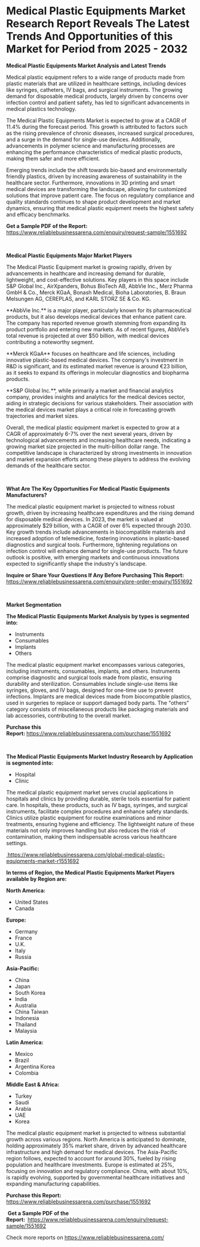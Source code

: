<p><h1>Medical Plastic Equipments Market Research Report Reveals The Latest Trends And Opportunities of this Market for Period from 2025 - 2032</h1></p><p><strong>Medical Plastic Equipments Market Analysis and Latest Trends</strong></p>
<p><p>Medical plastic equipment refers to a wide range of products made from plastic materials that are utilized in healthcare settings, including devices like syringes, catheters, IV bags, and surgical instruments. The growing demand for disposable medical products, largely driven by concerns over infection control and patient safety, has led to significant advancements in medical plastics technology.</p><p>The Medical Plastic Equipments Market is expected to grow at a CAGR of 11.4% during the forecast period. This growth is attributed to factors such as the rising prevalence of chronic diseases, increased surgical procedures, and a surge in the demand for single-use devices. Additionally, advancements in polymer science and manufacturing processes are enhancing the performance characteristics of medical plastic products, making them safer and more efficient.</p><p>Emerging trends include the shift towards bio-based and environmentally friendly plastics, driven by increasing awareness of sustainability in the healthcare sector. Furthermore, innovations in 3D printing and smart medical devices are transforming the landscape, allowing for customized solutions that improve patient care. The focus on regulatory compliance and quality standards continues to shape product development and market dynamics, ensuring that medical plastic equipment meets the highest safety and efficacy benchmarks.</p></p>
<p><strong>Get a Sample PDF of the Report:&nbsp;</strong> <a href="https://www.reliablebusinessarena.com/enquiry/request-sample/1551692?utm_campaign=3263&utm_medium=2&utm_source=Github&utm_content=ia&utm_term=04032025&utm_id=medical-plastic-equipments">https://www.reliablebusinessarena.com/enquiry/request-sample/1551692</a></p>
<p>&nbsp;</p>
<p><strong>Medical Plastic Equipments Major Market Players</strong></p>
<p><p>The Medical Plastic Equipment market is growing rapidly, driven by advancements in healthcare and increasing demand for durable, lightweight, and cost-effective solutions. Key players in this space include S&P Global Inc., AirXpanders, Bohus BioTech AB, AbbVie Inc., Merz Pharma GmbH & Co., Merck KGaA, Bonash Medical, Bioha Laboratories, B. Braun Melsungen AG, CEREPLAS, and KARL STORZ SE & Co. KG.</p><p>**AbbVie Inc.** is a major player, particularly known for its pharmaceutical products, but it also develops medical devices that enhance patient care. The company has reported revenue growth stemming from expanding its product portfolio and entering new markets. As of recent figures, AbbVie’s total revenue is projected at over $50 billion, with medical devices contributing a noteworthy segment.</p><p>**Merck KGaA** focuses on healthcare and life sciences, including innovative plastic-based medical devices. The company's investment in R&D is significant, and its estimated market revenue is around €23 billion, as it seeks to expand its offerings in molecular diagnostics and biopharma products.</p><p>**S&P Global Inc.**, while primarily a market and financial analytics company, provides insights and analytics for the medical devices sector, aiding in strategic decisions for various stakeholders. Their association with the medical devices market plays a critical role in forecasting growth trajectories and market sizes.</p><p>Overall, the medical plastic equipment market is expected to grow at a CAGR of approximately 6-7% over the next several years, driven by technological advancements and increasing healthcare needs, indicating a growing market size projected in the multi-billion dollar range. The competitive landscape is characterized by strong investments in innovation and market expansion efforts among these players to address the evolving demands of the healthcare sector.</p></p>
<p>&nbsp;</p>
<p><strong>What Are The Key Opportunities For Medical Plastic Equipments Manufacturers?</strong></p>
<p><p>The medical plastic equipment market is projected to witness robust growth, driven by increasing healthcare expenditures and the rising demand for disposable medical devices. In 2023, the market is valued at approximately $29 billion, with a CAGR of over 6% expected through 2030. Key growth trends include advancements in biocompatible materials and increased adoption of telemedicine, fostering innovations in plastic-based diagnostics and surgical tools. Furthermore, tightening regulations on infection control will enhance demand for single-use products. The future outlook is positive, with emerging markets and continuous innovations expected to significantly shape the industry's landscape.</p></p>
<p><strong>Inquire or Share Your Questions If Any Before Purchasing This Report:</strong> <a href="https://www.reliablebusinessarena.com/enquiry/pre-order-enquiry/1551692?utm_campaign=3263&utm_medium=2&utm_source=Github&utm_content=ia&utm_term=04032025&utm_id=medical-plastic-equipments">https://www.reliablebusinessarena.com/enquiry/pre-order-enquiry/1551692</a></p>
<p>&nbsp;</p>
<p><strong>Market Segmentation</strong></p>
<p><strong>The Medical Plastic Equipments Market Analysis by types is segmented into:</strong></p>
<p><ul><li>Instruments</li><li>Consumables</li><li>Implants</li><li>Others</li></ul></p>
<p><p>The medical plastic equipment market encompasses various categories, including instruments, consumables, implants, and others. Instruments comprise diagnostic and surgical tools made from plastic, ensuring durability and sterilization. Consumables include single-use items like syringes, gloves, and IV bags, designed for one-time use to prevent infections. Implants are medical devices made from biocompatible plastics, used in surgeries to replace or support damaged body parts. The "others" category consists of miscellaneous products like packaging materials and lab accessories, contributing to the overall market.</p></p>
<p><strong>Purchase this Report:&nbsp;</strong><a href="https://www.reliablebusinessarena.com/purchase/1551692?utm_campaign=3263&utm_medium=2&utm_source=Github&utm_content=ia&utm_term=04032025&utm_id=medical-plastic-equipments">https://www.reliablebusinessarena.com/purchase/1551692</a></p>
<p>&nbsp;</p>
<p><strong>The Medical Plastic Equipments Market Industry Research by Application is segmented into:</strong></p>
<p><ul><li>Hospital</li><li>Clinic</li></ul></p>
<p><p>The medical plastic equipment market serves crucial applications in hospitals and clinics by providing durable, sterile tools essential for patient care. In hospitals, these products, such as IV bags, syringes, and surgical instruments, facilitate complex procedures and enhance safety standards. Clinics utilize plastic equipment for routine examinations and minor treatments, ensuring hygiene and efficiency. The lightweight nature of these materials not only improves handling but also reduces the risk of contamination, making them indispensable across various healthcare settings.</p></p>
<p><a href="https://www.reliablebusinessarena.com/global-medical-plastic-equipments-market-r1551692?utm_campaign=3263&utm_medium=2&utm_source=Github&utm_content=ia&utm_term=04032025&utm_id=medical-plastic-equipments">&nbsp;https://www.reliablebusinessarena.com/global-medical-plastic-equipments-market-r1551692</a></p>
<p><strong>In terms of Region, the Medical Plastic Equipments Market Players available by Region are:</strong></p>
<p>
    <p> <strong> North America: </strong>
        <ul>
            <li>United States</li>
            <li>Canada</li>
        </ul>
        </p> 
    <p> <strong> Europe: </strong>
        <ul>
            <li>Germany</li>
            <li>France</li>
            <li>U.K.</li>
            <li>Italy</li>
            <li>Russia</li>
        </ul>
        </p> 
    <p> <strong> Asia-Pacific: </strong>
        <ul>
            <li>China</li>
            <li>Japan</li>
            <li>South Korea</li>
            <li>India</li>
            <li>Australia</li>
            <li>China Taiwan</li>
            <li>Indonesia</li>
            <li>Thailand</li>
            <li>Malaysia</li>
        </ul>
        </p> 
    <p> <strong> Latin America: </strong>
        <ul>
            <li>Mexico</li>
            <li>Brazil</li>
            <li>Argentina Korea</li>
            <li>Colombia</li>
        </ul>
        </p> 
    <p> <strong> Middle East & Africa: </strong>
        <ul>
            <li>Turkey</li>
            <li>Saudi</li>
            <li>Arabia</li>
            <li>UAE</li>
            <li>Korea</li>
        </ul>
    </p>
    </p>
<p><p>The medical plastic equipment market is projected to witness substantial growth across various regions. North America is anticipated to dominate, holding approximately 35% market share, driven by advanced healthcare infrastructure and high demand for medical devices. The Asia-Pacific region follows, expected to account for around 30%, fueled by rising population and healthcare investments. Europe is estimated at 25%, focusing on innovation and regulatory compliance. China, with about 10%, is rapidly evolving, supported by governmental healthcare initiatives and expanding manufacturing capabilities.</p></p>
<p><strong>Purchase this Report: </strong><a href="https://www.reliablebusinessarena.com/purchase/1551692?utm_campaign=3263&utm_medium=2&utm_source=Github&utm_content=ia&utm_term=04032025&utm_id=medical-plastic-equipments">https://www.reliablebusinessarena.com/purchase/1551692</a></p>
<p>&nbsp;<strong>Get a Sample PDF of the Report:&nbsp;&nbsp;</strong><a href="https://www.reliablebusinessarena.com/enquiry/request-sample/1551692?utm_campaign=3263&utm_medium=2&utm_source=Github&utm_content=ia&utm_term=04032025&utm_id=medical-plastic-equipments">https://www.reliablebusinessarena.com/enquiry/request-sample/1551692</a></p>
<p><strong></strong></p>
<p>Check more reports on <a href="https://www.reliablebusinessarena.com/?utm_campaign=3263&utm_medium=2&utm_source=Github&utm_content=ia&utm_term=04032025&utm_id=medical-plastic-equipments">https://www.reliablebusinessarena.com/</a></p>